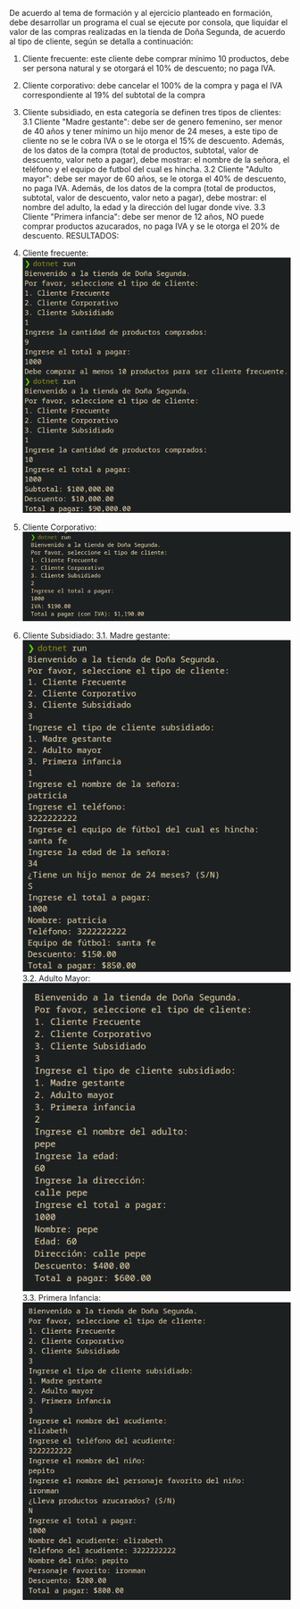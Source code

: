 De acuerdo al tema de formación y al ejercicio planteado en formación, debe desarrollar un programa el cual se ejecute por consola, que liquidar el valor de las compras realizadas en la tienda de Doña Segunda, de acuerdo al tipo de cliente, según se detalla a continuación:

1. Cliente frecuente: este cliente debe comprar mínimo 10 productos, debe ser persona natural y se otorgará el 10% de descuento; no paga IVA. 
2. Cliente corporativo: debe cancelar el 100% de la compra y paga el IVA correspondiente al 19% del subtotal de la compra
3. Cliente subsidiado, en esta categoría se definen tres tipos de clientes: 
3.1 Cliente "Madre gestante": debe ser de genero femenino, ser menor de 40 años y tener mínimo un hijo menor de 24 meses, a este tipo de cliente no se le cobra IVA o se le otorga el 15% de descuento. Además, de los datos de la compra (total de productos, subtotal, valor de descuento, valor neto a pagar), debe mostrar: el nombre de la señora, el teléfono y el equipo de futbol del cual es hincha. 
3.2 Cliente "Adulto mayor": debe ser mayor de 60 años, se le otorga el 40% de descuento, no paga IVA.  Además, de los datos de la compra (total de productos, subtotal, valor de descuento, valor neto a pagar), debe mostrar: el nombre del adulto, la edad y la dirección del lugar donde vive.
3.3 Cliente "Primera infancia": debe ser menor de 12 años, NO puede comprar productos azucarados, no paga IVA y se le otorga el 20% de descuento. 
RESULTADOS:

1. Cliente frecuente:
![alt text](image-1.png)
2. Cliente Corporativo:
![alt text](image-2.png)
3. Cliente Subsidiado:
3.1. Madre gestante:
![alt text](image-3.png)
3.2. Adulto Mayor:
![alt text](image-4.png)
3.3. Primera Infancia:
![alt text](image-5.png)